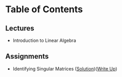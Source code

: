 # Table of Contents
## Lectures
- Introduction to Linear Algebra

## Assignments
- Identifying Singular Matrices ([Solution](https://github.com/jessxphil/machine-learning-linear-algebra/tree/master/assignment-1))([Write Up](https://medium.com/@jessxphil))

